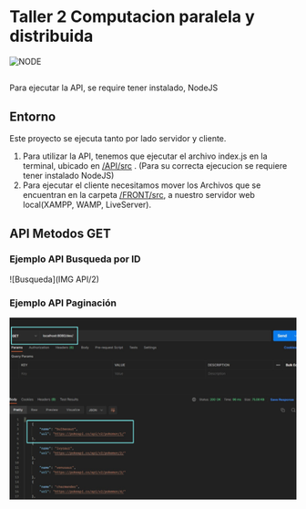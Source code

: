 # Taller 2 Computacion paralela y distribuida
![NODE](https://nodejs.org/static/images/logo.svg)
##
Para ejecutar la API, se require tener instalado, NodeJS
## Entorno 
Este proyecto se ejecuta tanto por lado servidor y cliente.
1. Para utilizar la API, tenemos que ejecutar el archivo index.js en la terminal, ubicado en [/API/src](/API/src/) . (Para su correcta ejecucion se requiere tener instalado NodeJS)
2. Para ejecutar el cliente necesitamos mover los Archivos que se encuentran en la carpeta [/FRONT/src](/FRONT/src/), a nuestro servidor web local(XAMPP, WAMP, LiveServer).
## API Metodos GET

### Ejemplo API Busqueda por ID
![Busqueda](IMG API/2)
### Ejemplo API Paginación
![Paginacion](https://github.com/LDonGithub/Paralela-T2/blob/155e000fc952a307c322cdde06ea8f7c8f54a51e/IMG%20API/1.png)
